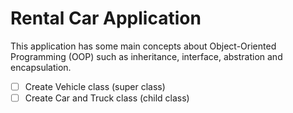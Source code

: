 # Rental Car Application

This application has some main concepts about Object-Oriented Programming (OOP) such as inheritance, interface, abstration and encapsulation.

- [ ] Create Vehicle class (super class)
- [ ] Create Car and Truck class (child class)
